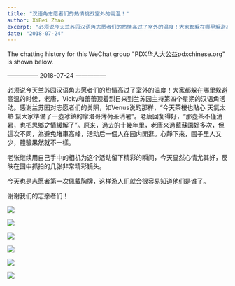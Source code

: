 ```yaml
---
title: "汉语角志愿者们的热情挑战室外的高温！"
author: XiBei Zhao
excerpt: "必须说今天兰苏园汉语角志愿者们的热情高过了室外的温度！大家都躲在哪里躲避高温的时候，老唐，Vicky和蕾蕾顶着烈日来到兰苏园主持第四个星期的汉语角活动。感谢兰苏园对志愿者们的关照，如Venus说的那样，“今天茶樓也貼心 天氣太熱 幫大家準備了一壺冰鎮的摩洛哥薄荷茶消暑”。老唐回复得好，“那壺茶不僅消暑，也把思鄉之情緩解了”。原来，過去的十幾年里，老唐來過藍蘇園好多次，但這次不同，為避免堵車高峰，活动后一個人在园内閒逛。心靜下來，園子里人又少，體驗果然就不一樣。"
date: "2018-07-24"
---
```


The chatting history for this WeChat group "PDX华人大公益pdxchinese.org" is shown below.

—————  2018-07-24  —————

必须说今天兰苏园汉语角志愿者们的热情高过了室外的温度！大家都躲在哪里躲避高温的时候，老唐，Vicky和蕾蕾顶着烈日来到兰苏园主持第四个星期的汉语角活动。感谢兰苏园对志愿者们的关照，如Venus说的那样，“今天茶樓也貼心 天氣太熱 幫大家準備了一壺冰鎮的摩洛哥薄荷茶消暑”。老唐回复得好，“那壺茶不僅消暑，也把思鄉之情緩解了”。原来，過去的十幾年里，老唐來過藍蘇園好多次，但這次不同，為避免堵車高峰，活动后一個人在园内閒逛。心靜下來，園子里人又少，體驗果然就不一樣。

老张继续用自己手中的相机为这个活动留下精彩的瞬间，今天显然心情尤其好，反映在园中抓拍的几张非常精彩镜头。

今天也是志愿者第一次佩戴胸牌，这样游人们就会很容易知道他们是谁了。

谢谢我们的志愿者们！

![](https://res.cloudinary.com/dhngj18do/image/upload/f_auto,q_auto/v1/images/8619c82508910673b3720006b018c244)

![](https://res.cloudinary.com/dhngj18do/image/upload/f_auto,q_auto/v1/images/03a268cf75f3d47f49a3f6a715107b55)

![](https://res.cloudinary.com/dhngj18do/image/upload/f_auto,q_auto/v1/images/11409ce20dd9d2d310916c67fe402008)

![](https://res.cloudinary.com/dhngj18do/image/upload/f_auto,q_auto/v1/images/f88e193a3e70a7ffdd908dfb186b8d35.jpg)

![](https://res.cloudinary.com/dhngj18do/image/upload/f_auto,q_auto/v1/images/3f45486c0fe60fc724fe76dd61fdfb1f)

![](https://res.cloudinary.com/dhngj18do/image/upload/f_auto,q_auto/v1/images/9dc0e9500709959633c1be329f2b7d2c)
